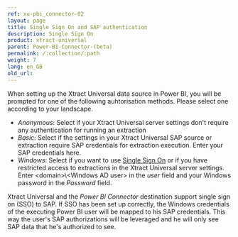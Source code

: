 ```yaml
---
ref: xu-pbi_connector-02
layout: page
title: Single Sign On and SAP authentication
description: Single Sign On
product: xtract-universal
parent: Power-BI-Connector-(beta)
permalink: /:collection/:path
weight: 7
lang: en_GB
old_url:
---
```


When setting up the Xtract Universal data source in Power BI, you will be prompted for one of the following auhtorisation methods. Please select one according to your landscape.

* *Anonymous*: Select if your Xtract Universal server settings don't require any authentication for running an extraction
* *Basic*: Select if the settings in your Xtract Universal SAP source or extraction require SAP credentials for extraction execution. Enter your SAP credentials here.
* *Windows*: Select if you want to use [Single Sign On](../advanced-techniques/SAP-Single-Sign-On) or if you have restricted access to extractions in the Xtract Universal server settings. Enter \<domain>\\\<Windows AD user> in the *user* field and your Windows password in the *Password* field.

Xtract Universal and the *Power BI Connector* destination support single sign on (SSO) to SAP. If SSO has been set up correctly, the Windows credentials of the executing Power BI user will be mapped to his SAP credentials. This way the user's SAP authorizations will be leveraged and he will only see SAP data that he's authorized to see.